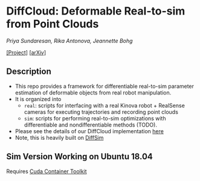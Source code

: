 # DiffCloud: Deformable Real-to-sim from Point Clouds

*Priya Sundaresan, Rika Antonova, Jeannette Bohg*

[[Project]](http://tinyurl.com/diffcloud)
[[arXiv]](https://arxiv.org/abs/2204.03139)

## Description
* This repo provides a framework for differentiable real-to-sim parameter estimation of deformable objects from real robot manipulation.
* It is organized into
  * `real`: scripts for interfacing with a real Kinova robot + RealSense cameras for executing trajectories and recording point clouds
  * `sim`: scripts for performing real-to-sim optimizations with differentiable and nondifferentiable methods (TODO).
* Please see the details of our DiffCloud implementation [here](https://github.com/priyasundaresan/diffcloud_real2sim/tree/master/sim/diffcloud)
* Note, this is heavily built on [DiffSim](https://github.com/YilingQiao/diffsim)


## Sim Version Working on Ubuntu 18.04
Requires [Cuda Container Toolkit](https://docs.nvidia.com/datacenter/cloud-native/container-toolkit/latest/install-guide.html) 
